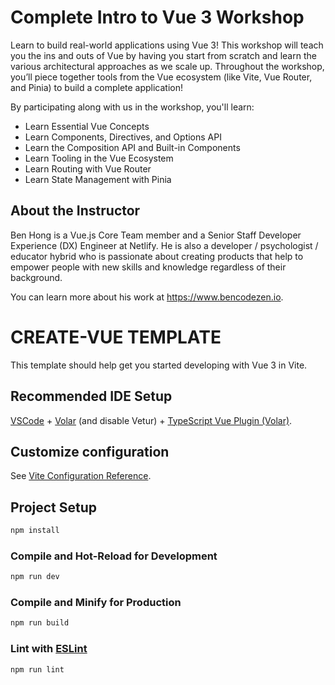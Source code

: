 # Complete Intro to Vue 3 Workshop

Learn to build real-world applications using Vue 3! This workshop will teach you the ins and outs of Vue by having you start from scratch and learn the various architectural approaches as we scale up. Throughout the workshop, you’ll piece together tools from the Vue ecosystem (like Vite, Vue Router, and Pinia) to build a complete application!

By participating along with us in the workshop, you'll learn:

- Learn Essential Vue Concepts
- Learn Components, Directives, and Options API
- Learn the Composition API and Built-in Components
- Learn Tooling in the Vue Ecosystem
- Learn Routing with Vue Router
- Learn State Management with Pinia

## About the Instructor

Ben Hong is a Vue.js Core Team member and a Senior Staff Developer Experience (DX) Engineer at Netlify. He is also a developer / psychologist / educator hybrid who is passionate about creating products that help to empower people with new skills and knowledge regardless of their background.

You can learn more about his work at https://www.bencodezen.io.

# CREATE-VUE TEMPLATE

This template should help get you started developing with Vue 3 in Vite.

## Recommended IDE Setup

[VSCode](https://code.visualstudio.com/) + [Volar](https://marketplace.visualstudio.com/items?itemName=Vue.volar) (and disable Vetur) + [TypeScript Vue Plugin (Volar)](https://marketplace.visualstudio.com/items?itemName=Vue.vscode-typescript-vue-plugin).

## Customize configuration

See [Vite Configuration Reference](https://vitejs.dev/config/).

## Project Setup

```sh
npm install
```

### Compile and Hot-Reload for Development

```sh
npm run dev
```

### Compile and Minify for Production

```sh
npm run build
```

### Lint with [ESLint](https://eslint.org/)

```sh
npm run lint
```
